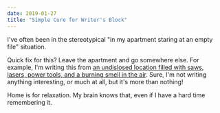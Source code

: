```yaml
---
date: 2019-01-27
title: "Simple Cure for Writer's Block"
---
```


I've often been in the stereotypical "in my apartment staring at an empty file" situation.

Quick fix for this? Leave the apartment and go somewhere else. For example, I'm writing this from [an undislosed location filled with saws, lasers, power tools, and a burning smell in the air](https://www.makehaven.org/). Sure, I'm not writing anything interesting, or much at all, but it's more than nothing!

Home is for relaxation. My brain knows that, even if I have a hard time remembering it.
